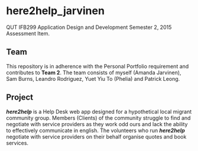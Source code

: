 # here2help_jarvinen

QUT IFB299 Application Design and Development Semester 2, 2015 Assessment Item. 

Team
--------------
This repository is in adherence with the Personal Portfolio requirement and contributes to **Team 2**. The team consists of myself (Amanda Jarvinen), Sam Burns, Leandro Rodriguez, Yuet Yiu To (Phelia) and Patrick Leong.

Project
--------------
***here2help*** is a Help Desk web app designed for a hypothetical local migrant community group. Members (Clients) of the community struggle to find and negotiate with service providers as they work odd ours and lack the ability to effectively communicate in english. The volunteers who run ***here2help*** negotiate with service providers on their behalf organise quotes and book services. 

